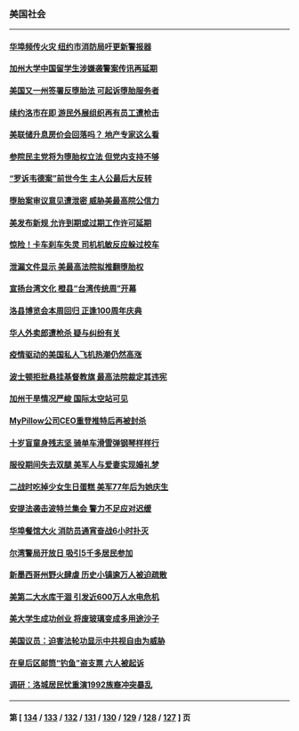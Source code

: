 ### 美国社会
---
#### [华埠频传火灾 纽约市消防局吁更新警报器](../../pages/ncid1078160/n13726705.md) 
#### [加州大学中国留学生涉嫌袭警案传讯再延期](../../pages/ncid1078160/n13726754.md) 
#### [美国又一州签署反堕胎法 可起诉堕胎服务者](../../pages/ncid1078160/n13726564.md) 
#### [续约洛市在即 游民外展组织再有员工遭枪击](../../pages/ncid1078160/n13726555.md) 
#### [美联储升息房价会回落吗？ 地产专家这么看](../../pages/ncid1078160/n13726486.md) 
#### [参院民主党将为堕胎权立法 但党内支持不够](../../pages/ncid1078160/n13726439.md) 
#### [“罗诉韦德案”前世今生 主人公最后大反转](../../pages/ncid1078160/n13726378.md) 
#### [堕胎案审议意见遭泄密 威胁美最高院公信力](../../pages/ncid1078160/n13726415.md) 
#### [美发布新规 允许到期或过期工作许可延期](../../pages/ncid1078160/n13726408.md) 
#### [惊险！卡车刹车失灵 司机机敏反应躲过校车](../../pages/ncid1078160/n13726065.md) 
#### [泄漏文件显示 美最高法院拟推翻堕胎权](../../pages/ncid1078160/n13726220.md) 
#### [宣扬台湾文化 橙县“台湾传统周”开幕](../../pages/ncid1078160/n13726011.md) 
#### [洛县博览会本周回归 正逢100周年庆典](../../pages/ncid1078160/n13725991.md) 
#### [华人外卖郎遭枪杀 疑与纠纷有关](../../pages/ncid1078160/n13725983.md) 
#### [疫情驱动的美国私人飞机热潮仍然高涨](../../pages/ncid1078160/n13725838.md) 
#### [波士顿拒批悬挂基督教旗 最高法院裁定其违宪](../../pages/ncid1078160/n13725763.md) 
#### [加州干旱情况严峻 国际太空站可见](../../pages/ncid1078160/n13725823.md) 
#### [MyPillow公司CEO重登推特后再被封杀](../../pages/ncid1078160/n13725760.md) 
#### [十岁盲童身残志坚 骑单车滑雪弹钢琴样样行](../../pages/ncid1078160/n13725302.md) 
#### [服役期间失去双腿 美军人与爱妻实现婚礼梦](../../pages/ncid1078160/n13725276.md) 
#### [二战时吃掉少女生日蛋糕 美军77年后为她庆生](../../pages/ncid1078160/n13725139.md) 
#### [安提法袭击波特兰集会 警力不足应对迟缓](../../pages/ncid1078160/n13725025.md) 
#### [华埠餐馆大火 消防员通宵奋战6小时扑灭](../../pages/ncid1078160/n13725207.md) 
#### [尔湾警局开放日 吸引5千多居民参加](../../pages/ncid1078160/n13725201.md) 
#### [新墨西哥州野火肆虐 历史小镇逾万人被迫疏散](../../pages/ncid1078160/n13724944.md) 
#### [美第二大水库干涸 引发近600万人水电危机](../../pages/ncid1078160/n13724250.md) 
#### [美大学生成功创业 将废玻璃变成多用途沙子](../../pages/ncid1078160/n13723955.md) 
#### [美国议员：迫害法轮功显示中共视自由为威胁](../../pages/ncid1078160/n13724087.md) 
#### [在皇后区邮筒“钓鱼”盗支票  六人被起诉](../../pages/ncid1078160/n13723845.md) 
#### [调研：洛城居民忧重演1992族裔冲突暴乱](../../pages/ncid1078160/n13723899.md) 

---
#### 第 [ [134](./134.md) / [133](./133.md) / [132](./132.md) / [131](./131.md) / [130](./130.md) / [129](./129.md) / [128](./128.md) / [127](./127.md) ] 页

